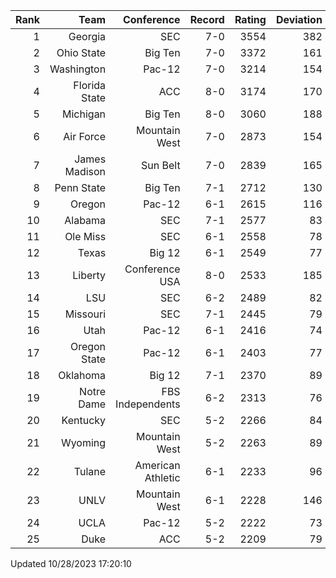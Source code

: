 | Rank  | Team                 | Conference           | Record   | Rating | Deviation |
| ---:  | ---:                 | ---:                 | ---:     | ---:   | ---:      |
| 1     | Georgia              | SEC                  | 7-0      | 3554   | 382       |
| 2     | Ohio State           | Big Ten              | 7-0      | 3372   | 161       |
| 3     | Washington           | Pac-12               | 7-0      | 3214   | 154       |
| 4     | Florida State        | ACC                  | 8-0      | 3174   | 170       |
| 5     | Michigan             | Big Ten              | 8-0      | 3060   | 188       |
| 6     | Air Force            | Mountain West        | 7-0      | 2873   | 154       |
| 7     | James Madison        | Sun Belt             | 7-0      | 2839   | 165       |
| 8     | Penn State           | Big Ten              | 7-1      | 2712   | 130       |
| 9     | Oregon               | Pac-12               | 6-1      | 2615   | 116       |
| 10    | Alabama              | SEC                  | 7-1      | 2577   | 83        |
| 11    | Ole Miss             | SEC                  | 6-1      | 2558   | 78        |
| 12    | Texas                | Big 12               | 6-1      | 2549   | 77        |
| 13    | Liberty              | Conference USA       | 8-0      | 2533   | 185       |
| 14    | LSU                  | SEC                  | 6-2      | 2489   | 82        |
| 15    | Missouri             | SEC                  | 7-1      | 2445   | 79        |
| 16    | Utah                 | Pac-12               | 6-1      | 2416   | 74        |
| 17    | Oregon State         | Pac-12               | 6-1      | 2403   | 77        |
| 18    | Oklahoma             | Big 12               | 7-1      | 2370   | 89        |
| 19    | Notre Dame           | FBS Independents     | 6-2      | 2313   | 76        |
| 20    | Kentucky             | SEC                  | 5-2      | 2266   | 84        |
| 21    | Wyoming              | Mountain West        | 5-2      | 2263   | 89        |
| 22    | Tulane               | American Athletic    | 6-1      | 2233   | 96        |
| 23    | UNLV                 | Mountain West        | 6-1      | 2228   | 146       |
| 24    | UCLA                 | Pac-12               | 5-2      | 2222   | 73        |
| 25    | Duke                 | ACC                  | 5-2      | 2209   | 79        |

Updated 10/28/2023 17:20:10
